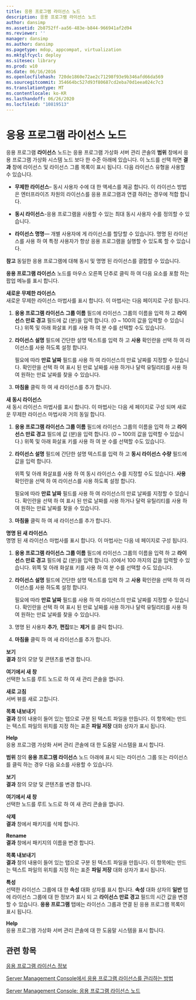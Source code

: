 ```yaml
---
title: 응용 프로그램 라이선스 노드
description: 응용 프로그램 라이선스 노드
author: dansimp
ms.assetid: 2b8752ff-aa56-483e-b844-966941af2d94
ms.reviewer: ''
manager: dansimp
ms.author: dansimp
ms.pagetype: mdop, appcompat, virtualization
ms.mktglfcycl: deploy
ms.sitesec: library
ms.prod: w10
ms.date: 06/16/2016
ms.openlocfilehash: 720de1860e72ae2c71298f93e9b346afd66da569
ms.sourcegitcommit: 354664bc527d93f80687cd2eba70d1eea024c7c3
ms.translationtype: MT
ms.contentlocale: ko-KR
ms.lasthandoff: 06/26/2020
ms.locfileid: "10819513"
---
```

# 응용 프로그램 라이선스 노드


응용 프로그램 **라이선스** 노드는 응용 프로그램 가상화 서버 관리 콘솔의 **범위** 창에서 응용 프로그램 가상화 시스템 노드 보다 한 수준 아래에 있습니다. 이 노드를 선택 하면 **결과** 창에 라이선스 및 라이선스 그룹 목록이 표시 됩니다. 다음 라이선스 유형을 사용할 수 있습니다.

-   **무제한 라이선스**– 동시 사용자 수에 대 한 액세스를 제공 합니다. 이 라이선스 방법은 엔터프라이즈 차원의 라이선스를 응용 프로그램과 연결 하려는 경우에 적합 합니다.

-   **동시 라이선스**-응용 프로그램을 사용할 수 있는 최대 동시 사용자 수를 정의할 수 있습니다.

-   **라이선스 명명**— 개별 사용자에 게 라이선스를 할당할 수 있습니다. 명명 된 라이선스를 사용 하 여 특정 사용자가 항상 응용 프로그램을 실행할 수 있도록 할 수 있습니다.

**참고**  동일한 응용 프로그램에 대해 동시 및 명명 된 라이선스를 결합할 수 있습니다.

 

**응용 프로그램 라이선스** 노드를 마우스 오른쪽 단추로 클릭 하 여 다음 요소를 포함 하는 팝업 메뉴를 표시 합니다.

<a href="" id="new-unlimited-license"></a>**새로운 무제한 라이선스**  
새로운 무제한 라이선스 마법사를 표시 합니다. 이 마법사는 다음 페이지로 구성 됩니다.

1.  **응용 프로그램 라이선스 그룹 이름** 필드에 라이선스 그룹의 이름을 입력 하 고 **라이선스 만료 경고** 필드에 값 (분)을 입력 합니다. (0 ~ 100의 값을 입력할 수 있습니다.) 위쪽 및 아래 화살표 키를 사용 하 여 분 수를 선택할 수도 있습니다.

2.  **라이선스 설명** 필드에 간단한 설명 텍스트를 입력 하 고 **사용** 확인란을 선택 하 여 라이선스를 사용 하도록 설정 합니다.

    필요에 따라 **만료 날짜** 필드를 사용 하 여 라이선스의 만료 날짜를 지정할 수 있습니다. 확인란을 선택 하 여 표시 된 만료 날짜를 사용 하거나 달력 유틸리티를 사용 하 여 원하는 만료 날짜를 찾을 수 있습니다.

3.  **마침을** 클릭 하 여 새 라이선스를 추가 합니다.

<a href="" id="new-concurrent-license"></a>**새 동시 라이선스**  
새 동시 라이선스 마법사를 표시 합니다. 이 마법사는 다음 세 페이지로 구성 되며 새로운 무제한 라이선스 마법사와 거의 동일 합니다.

1.  **응용 프로그램 라이선스 그룹 이름** 필드에 라이선스 그룹의 이름을 입력 하 고 **라이선스 만료 경고** 필드에 값 (분)을 입력 합니다. (0 ~ 100의 값을 입력할 수 있습니다.) 위쪽 및 아래 화살표 키를 사용 하 여 분 수를 선택할 수도 있습니다.

2.  **라이선스 설명** 필드에 간단한 설명 텍스트를 입력 하 고 **동시 라이선스 수량** 필드에 값을 입력 합니다.

    위쪽 및 아래 화살표를 사용 하 여 동시 라이선스 수를 지정할 수도 있습니다. **사용** 확인란을 선택 하 여 라이선스를 사용 하도록 설정 합니다.

    필요에 따라 **만료 날짜** 필드를 사용 하 여 라이선스의 만료 날짜를 지정할 수 있습니다. 확인란을 선택 하 여 표시 된 만료 날짜를 사용 하거나 달력 유틸리티를 사용 하 여 원하는 만료 날짜를 찾을 수 있습니다.

3.  **마침을** 클릭 하 여 새 라이선스를 추가 합니다.

<a href="" id="new-named-license"></a>**명명 된 새 라이선스**  
명명 된 새 라이선스 마법사를 표시 합니다. 이 마법사는 다음 네 페이지로 구성 됩니다.

1.  **응용 프로그램 라이선스 그룹 이름** 필드에 라이선스 그룹의 이름을 입력 하 고 **라이선스 만료 경고** 필드에 값 (분)을 입력 합니다. (0에서 100 까지의 값을 입력할 수 있습니다. 위쪽 및 아래 화살표 키를 사용 하 여 분 수를 선택할 수도 있습니다.

2.  **라이선스 설명** 필드에 간단한 설명 텍스트를 입력 하 고 **사용** 확인란을 선택 하 여 라이선스를 사용 하도록 설정 합니다.

    필요에 따라 **만료 날짜** 필드를 사용 하 여 라이선스의 만료 날짜를 지정할 수 있습니다. 확인란을 선택 하 여 표시 된 만료 날짜를 사용 하거나 달력 유틸리티를 사용 하 여 원하는 만료 날짜를 찾을 수 있습니다.

3.  명명 된 사용자 **추가**, **편집**또는 **제거** 를 클릭 합니다.

4.  **마침을** 클릭 하 여 새 라이선스를 추가 합니다.

<a href="" id="view"></a>**보기**  
**결과** 창의 모양 및 콘텐츠를 변경 합니다.

<a href="" id="new-window-from-here"></a>**여기에서 새 창**  
선택한 노드를 루트 노드로 하 여 새 관리 콘솔을 엽니다.

<a href="" id="refresh"></a>**새로 고침**  
서버 뷰를 새로 고칩니다.

<a href="" id="export-list"></a>**목록 내보내기**  
**결과** 창의 내용이 들어 있는 탭으로 구분 된 텍스트 파일을 만듭니다. 이 항목에는 만드는 텍스트 파일의 위치를 지정 하는 표준 **파일 저장** 대화 상자가 표시 됩니다.

<a href="" id="help"></a>**Help**  
응용 프로그램 가상화 서버 관리 콘솔에 대 한 도움말 시스템을 표시 합니다.

**범위** 창의 **응용 프로그램 라이선스** 노드 아래에 표시 되는 라이선스 그룹 또는 라이선스를 클릭 하는 경우 다음 요소를 사용할 수 있습니다.

<a href="" id="view"></a>**보기**  
**결과** 창의 모양 및 콘텐츠를 변경 합니다.

<a href="" id="new-window-from-here"></a>**여기에서 새 창**  
선택한 노드를 루트 노드로 하 여 새 관리 콘솔을 엽니다.

<a href="" id="delete"></a>**삭제**  
**결과** 창에서 패키지를 삭제 합니다.

<a href="" id="rename"></a>**Rename**  
**결과** 창에서 패키지의 이름을 변경 합니다.

<a href="" id="export-list"></a>**목록 내보내기**  
**결과** 창의 내용이 들어 있는 탭으로 구분 된 텍스트 파일을 만듭니다. 이 항목에는 만드는 텍스트 파일의 위치를 지정 하는 표준 **파일 저장** 대화 상자가 표시 됩니다.

<a href="" id="properties"></a>**특성**  
선택한 라이선스 그룹에 대 한 **속성** 대화 상자를 표시 합니다. **속성** 대화 상자의 **일반** 탭에 라이선스 그룹에 대 한 정보가 표시 되 고 **라이선스 만료 경고** 필드의 시간 값을 변경할 수 있습니다. **응용 프로그램** 탭에는 라이선스 그룹과 연결 된 응용 프로그램 목록이 표시 됩니다.

<a href="" id="help"></a>**Help**  
응용 프로그램 가상화 서버 관리 콘솔에 대 한 도움말 시스템을 표시 합니다.

## 관련 항목


[응용 프로그램 라이선스 정보](about-application-licensing.md)

[Server Management Console에서 응용 프로그램 라이선스를 관리하는 방법](how-to-manage-application-licenses-in-the-server-management-console.md)

[Server Management Console: 응용 프로그램 라이선스 노드](server-management-console-application-licenses-node.md)

 

 





